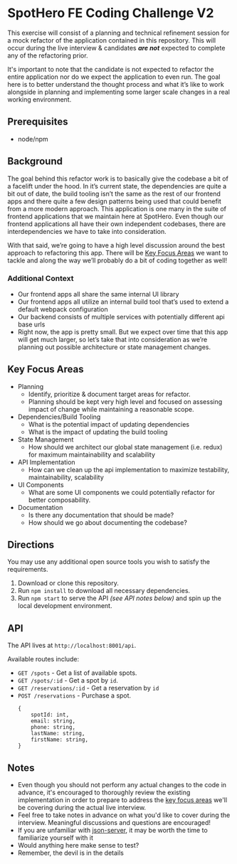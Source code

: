 # SpotHero FE Coding Challenge V2
This exercise will consist of a planning and technical refinement session for a mock refactor of the application contained in this repository.  This will occur during the live interview & candidates **_are not_** expected to complete any of the refactoring prior.  

It's important to note that the candidate is not expected to refactor the entire application nor do we expect the application to even run.  The goal here is to better understand the thought process and what it’s like to work alongside in planning and implementing some larger scale changes in a real working environment.  

## Prerequisites
* node/npm

## Background
The goal behind this refactor work is to basically give the codebase a bit of a facelift under the hood.  In it’s current state, the dependencies are quite a bit out of date, the build tooling isn’t the same as the rest of our frontend apps and there quite a few design patterns being used that could benefit from a more modern approach.  This application is one many in the suite of frontend applications that we maintain here at SpotHero.  Even though our frontend applications all have their own independent codebases, there are interdependencies we have to take into consideration.   

With that said, we’re going to have a high level discussion around the best approach to refactoring this app.  There will be [Key Focus Areas](#key-focus-areas) we want to tackle and along the way we’ll probably do a bit of coding together as well!

### Additional Context
* Our frontend apps all share the same internal UI library
* Our frontend apps all utilize an internal build tool that’s used to extend a default webpack configuration
* Our backend consists of multiple services with potentially different api base urls
* Right now, the app is pretty small.  But we expect over time that this app will get much larger, so let’s take that into consideration as we’re planning out possible architecture or state management changes. 

## Key Focus Areas
* Planning
    * Identify, prioritize & document target areas for refactor. 
    * Planning should  be kept very high level and focused on assessing impact of change while maintaining a reasonable scope.
* Dependencies/Build Tooling
    * What is the potential impact of updating dependencies
    * What  is  the impact of updating the build tooling
* State Management 
    * How  should we architect our global  state management  (i.e. redux) for maximum maintainability  and scalability
* API Implementation
    * How can  we clean up the api implementation to maximize testability, maintainability, scalability
* UI Components
    * What are some UI components we could potentially refactor for better composability.
* Documentation
  * Is there any documentation that should be made? 
  * How should we go about documenting the codebase?

## Directions
You may use any additional open source tools you wish to satisfy the requirements.

1. Download or clone this repository.
1. Run `npm install` to download all necessary dependencies.
1. Run `npm start` to serve the API *(see API notes below)* and spin up the local development environment.

## API
The API lives at `http://localhost:8001/api`.

Available routes include:
* `GET /spots` - Get a list of available spots.
* `GET /spots/:id` - Get a spot by `id`.
* `GET /reservations/:id` - Get a reservation by `id`
* `POST /reservations` - Purchase a spot.
    ```
    {
        spotId: int,
        email: string,
        phone: string,
        lastName: string,
        firstName: string,
    }
    ```

## Notes

* Even though you should not perform any actual changes to the code in advance, it's encouraged to thoroughly review the existing implementation in order to prepare to address the [key focus areas](#key-focus-areas) we'll be covering during the actual live interview.  
* Feel free to take notes in advance on what you'd like to cover during the interview.  Meaningful discussions and questions are encouraged! 
* If you are unfamiliar with [json-server](https://www.npmjs.com/package/json-server#filter), it may be worth the time to familiarize yourself with it
* Would anything here make sense to test?
* Remember, the devil is in the details
